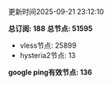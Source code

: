 更新时间2025-09-21 23:12:10

**总订阅: 188**
**总节点: 51595**
- vless节点: 25899
- hysteria2节点: 13

**google ping有效节点: 136**
